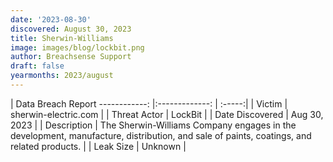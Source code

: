 ```yaml
---
date: '2023-08-30'
discovered: August 30, 2023
title: Sherwin-Williams
image: images/blog/lockbit.png
author: Breachsense Support
draft: false
yearmonths: 2023/august
---
```



| Data Breach Report
------------:     |:-------------:    | :-----:|
| Victim      | sherwin-electric.com      | 
| Threat Actor      | LockBit      | 
| Date Discovered      | Aug 30, 2023      | 
| Description      | The Sherwin-Williams Company engages in the development, manufacture, distribution, and sale of paints, coatings, and related products.      | 
| Leak Size      | Unknown      | 

